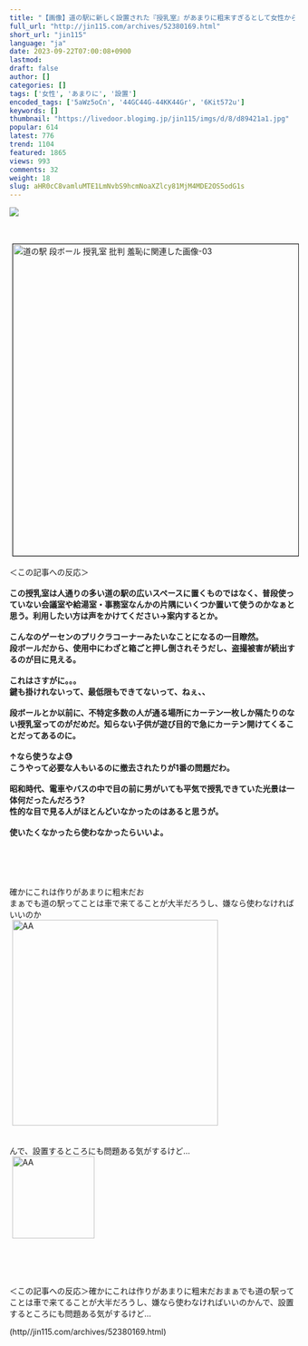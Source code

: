 ```yaml
---
title: "【画像】道の駅に新しく設置された『授乳室』があまりに粗末すぎるとして女性から批判殺到…「女性の羞恥に無頓着過ぎる！」 "
full_url: "http://jin115.com/archives/52380169.html"
short_url: "jin115"
language: "ja"
date: 2023-09-22T07:00:08+0900
lastmod: 
draft: false
author: []
categories: []
tags: ['女性', 'あまりに', '設置']
encoded_tags: ['5aWz5oCn', '44GC44G-44KK44Gr', '6Kit572u']
keywords: []
thumbnail: "https://livedoor.blogimg.jp/jin115/imgs/d/8/d89421a1.jpg"
popular: 614
latest: 776
trend: 1104
featured: 1865
views: 993
comments: 32
weight: 18
slug: aHR0cC8vamluMTE1LmNvbS9hcmNoaXZlcy81MjM4MDE2OS5odG1s
---
```


![](https://livedoor.blogimg.jp/jin115/imgs/d/8/d89421a1.jpg)

<div><a name='more'></a> <br> <br> <img src='https//livedoor.blogimg.jp/jin115/imgs/3/4/341d7442-s.jpg' width='550' border='1' hspace='5' class='pict' alt='道の駅 段ボール 授乳室 批判 羞恥に関連した画像-03'><br> <br> ＜この記事への反応＞<br> <br> <b>この授乳室は人通りの多い道の駅の広いスペースに置くものではなく、普段使っていない会議室や給湯室・事務室なんかの片隅にいくつか置いて使うのかなぁと思う。利用したい方は声をかけてください→案内するとか。</b><br> <br> <b>こんなのゲーセンのプリクラコーナーみたいなことになるの一目瞭然。<br> 段ボールだから、使用中にわざと箱ごと押し倒されそうだし、盗撮被害が続出するのが目に見える。</b><br> <br> <b>これはさすがに。。。<br> 鍵も掛けれないって、最低限もできてないって、ねぇ、、</b><br> <br> <b>段ボールとか以前に、不特定多数の人が通る場所にカーテン一枚しか隔たりのない授乳室ってのがだめだ。知らない子供が遊び目的で急にカーテン開けてくることだってあるのに。</b><br> <br> <b>↑なら使うなよ😓<br> こうやって必要な人もいるのに撤去されたりが1番の問題だわ。</b><br> <br> <b>昭和時代、電車やバスの中で目の前に男がいても平気で授乳できていた光景は一体何だったんだろう?<br> 性的な目で見る人がほとんどいなかったのはあると思うが。</b><br> <br> <b>使いたくなかったら使わなかったらいいよ。</b><br> <br> <br> <br> <br> <br> 確かにこれは作りがあまりに粗末だお<br> まぁでも道の駅ってことは車で来てることが大半だろうし、嫌なら使わなければいいのか<br> <img src='https//livedoor.blogimg.jp/jin115/imgs/6/0/60c123da.gif' alt='AA' width='363' border='0' hspace='5' class='pict'><br> <br> <br> んで、設置するところにも問題ある気がするけど…<br> <img src='https//livedoor.blogimg.jp/jin115/imgs/4/0/400bf7fe.gif' alt='AA' width='145' border='0' hspace='5' class='pict'><br> <br> <br> <br> <br> <p>＜この記事への反応＞確かにこれは作りがあまりに粗末だおまぁでも道の駅ってことは車で来てることが大半だろうし、嫌なら使わなければいいのかんで、設置するところにも問題ある気がするけど…</p></div>

(http//jin115.com/archives/52380169.html)
